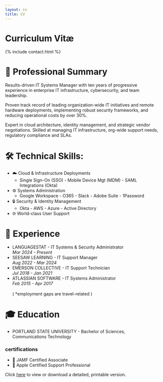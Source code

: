 ```yaml
---
layout: cv
title: CV
---
```


# Curriculum Vitæ

{% include contact.html %}

# 🍎  Professional Summary

Results-driven IT Systems Manager with ten years of progressive experience in enterprise IT infrastructure, cybersecurity, and team leadership. 

Proven track record of leading organization-wide IT initiatives and remote hardware deployments, implementing robust security frameworks, and reducing operational costs by over 30%. 

Expert in cloud architecture, identity management, and strategic vendor negotiations. Skilled at managing IT infrastructure, org-wide support needs, regulatory compliance and SLAs.


# 🛠️  Technical Skills:

* ☁️ Cloud & Infrastructure Deployments
	- Single Sign-On (SSO) - Mobile Device Mgt (MDM) - SAML Integrations (Okta)
* ⚙️ Systems Administration
	- Google Workspace - O365 - Slack - Adobe Suite - 1Password
* 🔒 Security & Identity Management
	- Okta - AWS - Azure - Active Directory
* 🌐 World-class User Support

# 💼  Experience

* LANGUAGESTAT - IT Systems & Security Administrator <br><i>Mar 2024 - Present</i>
* SEESAW LEARNING - IT Support Manager <br><i>Aug 2022 - Mar 2024</i>
* EMERSON COLLECTIVE - IT Support Technician <br><i>Jul 2018 - Jan 2021</i>
* ATLASSIAN SOFTWARE - IT Systems Administrator <br><i>Feb 2015 - Apr 2017</i>
<br><br>( *employment gaps are travel-related )		

# 🎓  Education

* PORTLAND STATE UNIVERSITY - Bachelor of Sciences, Communications Technology

### certifications

* 🍎 JAMF Certified Associate
* 🍎 Apple Certified Support Professional

Click [here](assets/files/cv.pdf) to view or download a detailed, printable version. 

